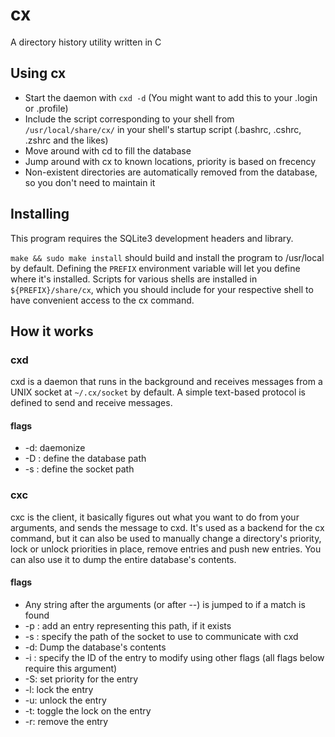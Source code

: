 # cx

A directory history utility written in C

## Using cx

* Start the daemon with `cxd -d` (You might want to add this to your .login or .profile)
* Include the script corresponding to your shell from `/usr/local/share/cx/` in your shell's startup script (.bashrc, .cshrc, .zshrc and the likes)
* Move around with cd to fill the database
* Jump around with cx to known locations, priority is based on frecency
* Non-existent directories are automatically removed from the database, so you don't need to maintain it

## Installing

This program requires the SQLite3 development headers and library.

`make && sudo make install` should build and install the program to /usr/local by default. Defining the `PREFIX` environment variable will let you define where it's installed. Scripts for various shells are installed in `${PREFIX}/share/cx`, which you should include for your respective shell to have convenient access to the cx command.

## How it works

### cxd

cxd is a daemon that runs in the background and receives messages from a UNIX socket at `~/.cx/socket` by default. A simple text-based protocol is defined to send and receive messages.

#### flags

* -d: daemonize
* -D <path>: define the database path
* -s <path>: define the socket path

### cxc

cxc is the client, it basically figures out what you want to do from your arguments, and sends the message to cxd. It's used as a backend for the cx command, but it can also be used to manually change a directory's priority, lock or unlock priorities in place, remove entries and push new entries. You can also use it to dump the entire database's contents.

#### flags

* Any string after the arguments (or after --) is jumped to if a match is found
* -p <path>: add an entry representing this path, if it exists
* -s <path>: specify the path of the socket to use to communicate with cxd
* -d: Dump the database's contents
* -i <id>: specify the ID of the entry to modify using other flags (all flags below require this argument)
* -S: set priority for the entry
* -l: lock the entry
* -u: unlock the entry
* -t: toggle the lock on the entry
* -r: remove the entry
